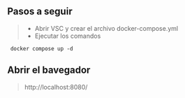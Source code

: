 ## Pasos a seguir
> * Abrir VSC y crear el archivo docker-compose.yml
> * Ejecutar los comandos
```
 docker compose up -d
```
## Abrir el bavegador
> http://localhost:8080/

